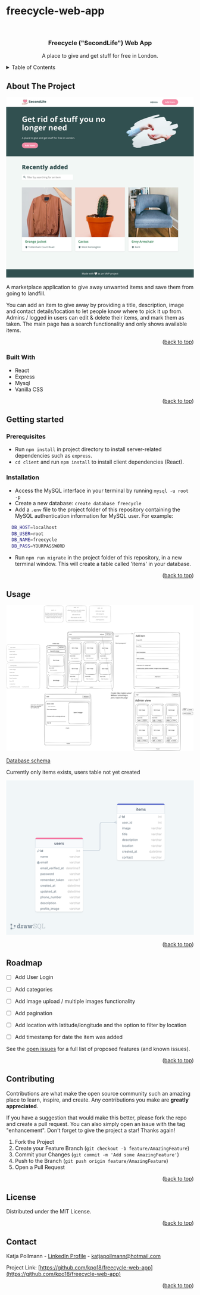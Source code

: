 # freecycle-web-app

<!-- PROJECT LOGO -->
<br />

<h3 align="center">Freecycle ("SecondLife") Web App</h3>

  <p align="center">
    A place to give and get stuff for free in London. 
  </p>
</div>

<!-- TABLE OF CONTENTS -->
<details>
  <summary>Table of Contents</summary>
  <ol>
    <li>
      <a href="#about-the-project">About The Project</a>
      <ul>
        <li><a href="#built-with">Built With</a></li>
      </ul>
    </li>
    <li>
      <a href="#getting-started">Getting Started</a>
      <ul>
        <li><a href="#prerequisites">Prerequisites</a></li>
        <li><a href="#installation">Installation</a></li>
      </ul>
    </li>
    <li><a href="#usage">Usage</a></li>
    <li><a href="#roadmap">Roadmap</a></li>
    <li><a href="#contributing">Contributing</a></li>
    <li><a href="#license">License</a></li>
    <li><a href="#contact">Contact</a></li>
  </ol>
</details>



<!-- ABOUT THE PROJECT -->
## About The Project

![SecondLife Web App Screen Shot](/public/images/SecondLife_Home.png)

A marketplace application to give away unwanted items and save them from going to landfill. 

You can add an item to give away by providing a title, description, image and contact details/location to let people know where to pick it up from. 
Admins / logged in users can edit & delete their items, and mark them as taken. 
The main page has a search functionality and only shows available items.

<p align="right">(<a href="#readme-top">back to top</a>)</p>



### Built With

* React
* Express
* Mysql 
* Vanilla CSS

<p align="right">(<a href="#readme-top">back to top</a>)</p>



<!-- GETTING STARTED -->
## Getting started

### Prerequisites

- Run `npm install` in project directory to install server-related dependencies such as `express`.
- `cd client` and run `npm install` to install client dependencies (React).

### Installation

- Access the MySQL interface in your terminal by running `mysql -u root -p`
- Create a new database: `create database freecycle`
- Add a `.env` file to the project folder of this repository containing the MySQL authentication information for MySQL user. For example:

```bash
  DB_HOST=localhost
  DB_USER=root
  DB_NAME=freecycle
  DB_PASS=YOURPASSWORD
```

- Run `npm run migrate` in the project folder of this repository, in a new terminal window. This will create a table called 'items' in your database.


<p align="right">(<a href="#readme-top">back to top</a>)</p>



<!-- USAGE EXAMPLES -->
## Usage

![Userflow mockup](/public/images/MVP_Userflow_Mockup.svg)

[Database schema](https://drawsql.app/teams/katja-pollmanns-team/diagrams/mvp-project)

Currently only items exists, users table not yet created

![Database schema](/public/images/MVP_database_schema.png)


<p align="right">(<a href="#readme-top">back to top</a>)</p>



<!-- ROADMAP -->
## Roadmap

- [ ] Add User Login
- [ ] Add categories
- [ ] Add image upload / multiple images functionality
- [ ] Add pagination
- [ ] Add location with latitude/longitude and the option to filter by location 
- [ ] Add timestamp for date the item was added


See the [open issues](https://github.com/kpo18/freecycle-web-app/issues) for a full list of proposed features (and known issues).

<p align="right">(<a href="#readme-top">back to top</a>)</p>



<!-- CONTRIBUTING -->
## Contributing

Contributions are what make the open source community such an amazing place to learn, inspire, and create. Any contributions you make are **greatly appreciated**.

If you have a suggestion that would make this better, please fork the repo and create a pull request. You can also simply open an issue with the tag "enhancement".
Don't forget to give the project a star! Thanks again!

1. Fork the Project
2. Create your Feature Branch (`git checkout -b feature/AmazingFeature`)
3. Commit your Changes (`git commit -m 'Add some AmazingFeature'`)
4. Push to the Branch (`git push origin feature/AmazingFeature`)
5. Open a Pull Request

<p align="right">(<a href="#readme-top">back to top</a>)</p>



<!-- LICENSE -->
## License

Distributed under the MIT License. 

<p align="right">(<a href="#readme-top">back to top</a>)</p>



<!-- CONTACT -->
## Contact

Katja Pollmann - [LinkedIn Profile](www.linkedin.com/in/katja-pollmann-613989a7) - katjapollmann@hotmail.com

Project Link: [https://github.com/kpo18/freecycle-web-app](https://github.com/kpo18/freecycle-web-app)

<p align="right">(<a href="#readme-top">back to top</a>)</p>


